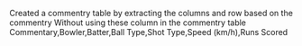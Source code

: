 Created a commentry table by extracting the columns and row based on the commentry 
Without using these column in the commentry table Commentary,Bowler,Batter,Ball Type,Shot Type,Speed (km/h),Runs Scored



